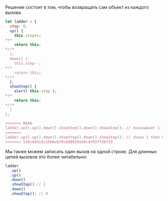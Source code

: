 Решение состоит в том, чтобы возвращать сам объект из каждого вызова.

```js run demo
let ladder = {
  step: 0,
  up() {
    this.step++;
*!*
    return this;
*/!*
  },
  down() {
    this.step--;
*!*
    return this;
*/!*
  },
  showStep() {
    alert( this.step );
*!*
    return this;
*/!*
  }
};

<<<<<<< HEAD
ladder.up().up().down().showStep().down().showStep(); // показывает 1 затем 0
=======
ladder.up().up().down().showStep().down().showStep(); // shows 1 then 0
>>>>>>> 51bc6d3cdc16b6eb79cb88820a58c4f037f3bf19
```

Мы также можем записать один вызов на одной строке. Для длинных цепей вызовов это более читабельно:

```js
ladder
  .up()
  .up()
  .down()
  .showStep() // 1
  .down()
  .showStep(); // 0
```
